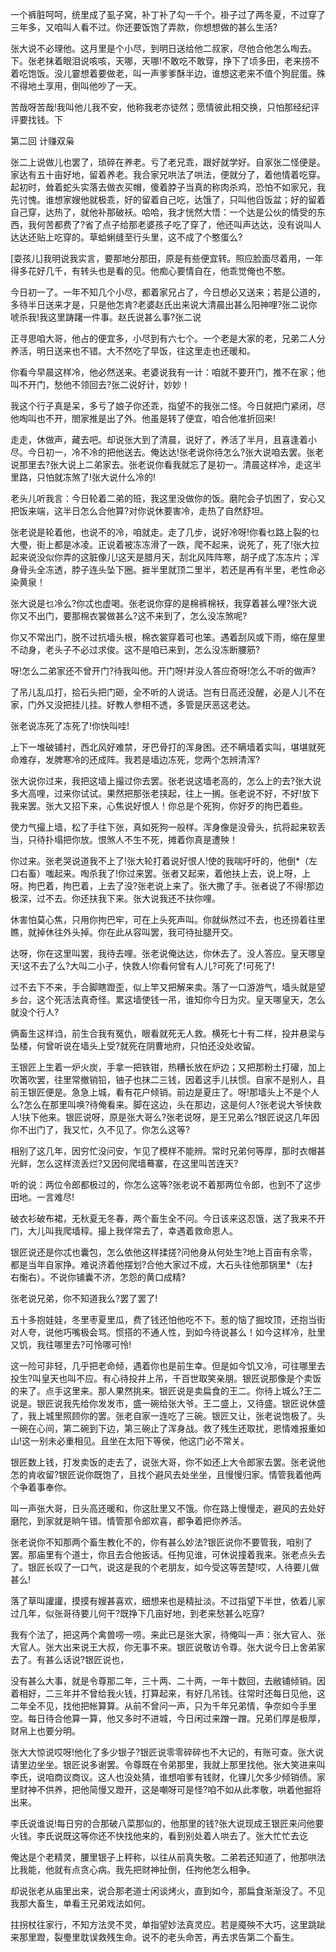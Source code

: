 <!-- { "loadSidebar": true } -->
一个裤脏呵呵，统里成了虱子窝，补丁补了勾一千个。褂子过了两冬夏，不过穿了三年多，又咱叫人看不过。你还要饭饱了弄款，你想想做的甚么生活?

张大说不必理他。这月里是个小尽，到明日送给他二叔家，尽他合他怎么啕去。下。张老抹着眼泪说咳咳，天哪，天哪!不敢吃不敢穿，挣下了顷多田，老来捞不着吃饱饭。没儿霎想着要做老，叫一声爹爹酥半边，谁想这老来不值个狗屁蛋。殊不得地土享用，倒叫他吵了一天。

苦哉呀苦哉!我叫他儿我不安，他称我老亦徒然；愿情彼此相交换，只怕那经纪评评要找钱。下

第二回  计赚双枭

张二上说做儿也罢了，琐碎在养老。亏了老兄乖，跟好就学好。自家张二怪便是。家达有五十亩好地，留着养老。我合家兄哄法了哄法，便就分了，着他情着吃穿。起初时，耸着蛇头实落去做衣买帽，傻着脖子当真的称肉杀鸡，恐怕不如家兄，我先讨愧。谁想家嫂他就极乖，好的留着自己吃，达饿了，只叫他舀饭盆；好的留着自己穿，达热了，就他补那破袄。哈哈，我才恍然大悟：一个达是公伙的情受的东西，我何苦都费了?省了点子给那老婆孩子吃了穿了，他还叫声达达，没有说叫人达达还贴上吃穿的。草蛤蜊缝至行头里，这不成了个憨蛋么?

[耍孩儿]我明说我实言，要那地分那田，原是有些便宜转。照应脸面尽着用，一年得多花好几千，有转头也是看的见。他痴心要情自在，他乖觉俺也不憨。

今日初一了。一年不知几个小尽，都着家兄占了，今日想必又送来；若是公道的，多待半日送来才是，只是他怎肯?老婆赵氏出来说大清晨出甚么阳神哩?张二说你唬杀我!我这里踌躇一件事。赵氏说甚么事?张二说

正寻思咱大哥，他占的便宜多，小尽到有六七个。一个老是大家的老，兄弟二人分养活，明日送来也不错。大不然吃了早饭，往这里走也还暖和。

你看今早晨这样冷，他必然送来。老婆说我有一计：咱就不要开门，推不在家；他叫不开门，愁他不领回去?张二说好计，妙妙！

我这个行子真是呆，多亏了娘子你还乖，指望不的我张二怪。今日就把门紧闭，尽他啕叫也不开，閤家推是出了外。他虽是转了便宜，咱合他准折回来!

走走，休做声，藏去吧。却说张大到了清晨，说好了，养活了半月，且喜逢着小尽。今日初一，冷不冷的把他送去。俺达达!张老说你待怎么?张大说咱去罢。张老说那里去?张大说上二弟家去。张老说你看我就忘了是初一。清晨这样冷，走这半里路，只怕就冻煞了!张大说什么冷的!

老头儿听我言：今日轮着二弟的班，我这里没做你的饭。磨陀会子饥困了，安心又把饭来端，这半日怎么合他算?对你说休要害冷，走热了自然舒坦。

张老说是轮着他，也说不的冷，咱就走。走了几步，说好冷呀!你看乜路上裂的乜大璺，街上都是冰凌。正说着被冻冻滑了一跌，爬不起来，说死了，死了!张大拉起来说没似你弄的这脏像儿!这天是腊月天，刮北风阵阵寒，胡子成了冻冻片；浑身骨头全冻透，脖子连头坠下圈。捱半里就顶二里半，若还是再有半里，老性命必染黄泉！

张大说是乜冷么?你忒也虚喝。张老说你穿的是棉裤棉袄，我穿着甚么哩?张大说你又不出门，要那棉衣裳做甚么?这不来到了，怎么没冻煞呢?

你又不常出门，脱不过抗墙头根，棉衣裳穿着可也笨。遇着刮风或下雨，缩在屋里不动身，老头子不必过求俊。这不是咱已来到，怎么没冻断腰筋?

呀!怎么二弟家还不曾开门?待我叫他。开门呀!并没人答应奇呀!怎么不听的做声?

了吊儿乱瓜打，拾石头把门砸，全不听的人说话。岂有日高还没醒，必是人儿不在家，门外又没把挂儿挂。好教人参相不透，多管是厌恶这老达。

张老说冻死了冻死了!你快叫哇!

上下一堆破铺衬，西北风好难禁，牙巴骨打的浑身困。还不瞒墙着实叫，堪堪就死命难存，发脾寒冷的还成阵。我若是墙边冻死，您两个怎辨清浑?

张大说你过来，我把这墙上撮过你去罢。张老说这墙老高的，怎么上的去?张大说多大高哩，过来你试试。果然把那张老挟起，往上一搁。张老说不好，不好!放下我来罢。张大又招下来，心焦说好恨人！你总是个死狗，你好歹的拘巴着些。

使力气撮上墙，松了手往下张，真如死狗一般样。浑身像是没骨头，抗将起来软丢当，只待扑塌把你放。恨煞人不生不死，摊着你真是遭殃！

你过来。张老哭说道我不上了!张大轮打着说好恨人!使的我喘吁吁的，他倒*（左口右畜）嗤起来。啕杀我了!你过来罢。张者又起来，着他扶上去，说上呀，上呀。拘巴着，拘巴着，上去了没?张老说上来了。张大撒了手。张者说了不得!那边极深，过不去。你还扶我下来。张大说我还不扶你哩。

休害怕莫心焦，只用你拘巴牢，可在上头死声叫。你就纵然过不去，也还捞着往里瞧，就掉休往外头掉。你在此从容叫罢，我可待扯腿开交。

达呀，你在这里叫罢，我待去哩。张老说俺达达，你休去了。没人答应。皇天哪皇天!这不去了么?大叫二小子，快救人!你看何曾有人儿?可死了!可死了!

过不去下不来，手合脚瞎蹬歪，似上竿又把解来卖。落了一口游游气，墙头就是望乡台，这个死活法真奇怪。累这墙使钱一吊，谁知你今日为灾。皇天哪皇天，怎么就没个行人?

俩畜生这样诌，前生合我有冤仇，眼看就死无人救。横死七十有二样，投井悬梁与坠楼，何曾听说在墙头上受?就死在阴曹地府，只怕还没处收留。

王银匠上生着一炉火炭，手拿一把铁钳，热糟长放在炉边；又把那粉土打礶，加上吹筩吹罢，往里常撤销铅，铀子也抹二三钱，因着这手儿扶惯。自家不是别人，县前王银匠便是。急急上城，看有花户倾销。前边是夏庄了。呀!那墙头上不是个人么?怎么在那里叫唤?待俺看来。脚在这边，头在那边，这是何人?张老说大爷快救人!扶下他来。银匠说呀，原是张大哥么?张老说呀，是王兄弟么?银匠说这几年因你不出门了，我又忙，久不见了。你怎么这等?

相别了这几年，因穷忙没问安，乍见了模样不能辨。常时兄弟何等厚，那时衣帽甚光鲜，怎么这样流丢烂?又因何爬墙蓦寨，在这里叫苦连天?

听的说：两位令郎都极过的，你怎么这等?张老说不着那两位令郎，也到不了这步田地。一言难尽!

破衣衫破布裙，无秋夏无冬春，两个畜生全不问。今日该来这忍饿，送了我来不开门，大儿叫我爬墙稕。撮上我佯常去了，幸遇着救命恩人。

银匠说还是你忒也囊包，怎么依他这样揉搓?问他身从何处生?地上百亩有余零，都是当年自家挣。难说济着他摆划?合他大家过不成，大石头往他那锅里*（左扌右衡右）。不说你铺囊不济，怎怨的黄口成精?

张老说兄弟，你不知道我么?罢了罢了!

五十多抱娃娃，冬里枣夏里瓜，费了钱还怕他吃不下。惹的恼了掘坟顶，还抱当街对人夸，说他巧嘴极会骂。惯搭的不通人性，到如今待说甚么！如今这样冷，肚里又饥，我往哪里去?可怜哪可怜!

这一险可非轻，几乎把老命倾，遇着你也是前生幸。但是如今饥又冷，可往哪里去投生?叫皇天也叫不应。有心待投井上吊，千百世取笑亲朋。银匠说那像是个卖饭的来了。点手这里来。那人果然挑来。银匠说是卖扁食的王二。你待上城么?王二说是。银匠说我先给你发发市，盛一碗给张大爷。王二盛上，又待盛。银匠说休盛了，我上城里照顾你的罢。张老自家一连吃了三碗。银匠又让，张老说饱极了。头一碗在心间，第二碗到下边，第三碗止了浑身战。救了残生还取扰，恩情难报重如山!这一别未必重相见。且坐在太阳下等侯，他这门必不常关。

银匠数上钱，打发卖饭的走去了，说张大哥，你不如还上大令郎家去罢。张老说他怎的肯收留?银匠说你既饱了，且找个避风去处坐坐，且慢慢归家。情管我着他两个争着事奉你。

叫一声张大哥，日头高还暖和，你这肚里又不饿。你在路上慢慢走，避风的去处好磨陀，到家就是晌午错。情管那令郎欢喜，都争着把你养活。

张老说你不知那两个畜生教化不的，你有甚么妙法?银匠说你不要管我，咱别了罢。那庙里有个道士，你且去合他扳话。任拘见谁，可休说撞着我来。张老点头去了。银匠长叹了一口气，说这是我的个老朋友，如今受这等苦楚!哎，人待要儿做甚么!

落了草叫讙讙，摸摸有嫂甚喜欢，细想来也是精扯淡。不过指望下半世，依着儿家过几年，似张哥待要儿何干?既挣下几亩好地，到老来愁甚么吃穿?

我有个法了，把这两个禽兽唠一唠。来此已是张大家，待俺叫一声：张大官人、张大官人。张大出来说王大叔，你无事不来。银匠说敬访令尊。张大说今日上舍弟家去了。有甚么话说?银匠说也，

没有甚么大事，就是令尊那二年，三十两、二十两，一年十数回，去敝铺倾销。因着相好，二三年并不曾给我火钱，打算起来，有好几吊钱。往常时还每日见他，这二年全不见，找他把帐算算。从前不曾问一声，只为千年兄弟情，争奈如今手里空。每日待合他算一算，他又多时不进城，今日闲过来蹭一蹭。兄弟们厚是极厚，财帛上也要分明。

张大大惊说哎呀!他化了多少银子?银匠说零零碎碎也不大记的，有账可查。张大说请里边坐坐。银匠说多谢罢。令尊既在令弟那里，我就上那里找他。张大笑进来叫李氏，说咱商议商议。这人也没处猜，谁想咱爹有钱财，化锞儿欠多少倾销债。家里财神不供养，把他简慢又蹬开，这是嘲呀可是怪?咱不如从此孝敬，哄着他掘将出来。

李氏说谁说!每日穷的合那破八菜那似的，他那里的钱?张大说现成王银匠来问他要火钱。李氏说既这等你还不快找他来的，看到别处着人哄去了。张大忙忙去讫

俺达是个老精灵，腰里银子上秤称，以往从前真失敬。二弟若还知道了，他那哄法比我能，他就有点贪心病。我先把财神扯倒，任拘他怎么相争。

却说张老从庙里出来，说合那老道士闲谈烤火，直到如今，那扁食渐渐没了。不见我那大畜生，单看王兄弟戏法如何。

拄拐杖往家行，不知方法灵不灵，单指望妙法真灵应。若是魇殃不大巧，这里跳跐来那里蹬，裂璺里耽误救残生命。说不的老头命苦，再去求告第二个畜生。

